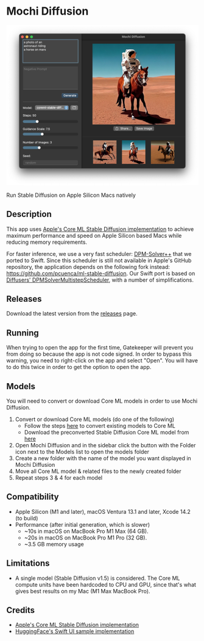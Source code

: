 #  Mochi Diffusion

![Screenshot](.github/images/screenshot.png)

Run Stable Diffusion on Apple Silicon Macs natively

## Description

This app uses [Apple's Core ML Stable Diffusion implementation](https://github.com/apple/ml-stable-diffusion) to achieve maximum performance and speed on Apple Silicon based Macs while reducing memory requirements.

For faster inference, we use a very fast scheduler: [DPM-Solver++](https://github.com/LuChengTHU/dpm-solver) that we ported to Swift. Since this scheduler is still not available in Apple's GitHub repository, the application depends on the following fork instead: https://github.com/pcuenca/ml-stable-diffusion. Our Swift port is based on [Diffusers' DPMSolverMultistepScheduler](https://github.com/huggingface/diffusers/blob/main/src/diffusers/schedulers/scheduling_dpmsolver_multistep.py), with a number of simplifications.

## Releases

Download the latest version from the [releases](https://github.com/godly-devotion/mochi-diffusion/releases) page.

## Running

When trying to open the app for the first time, Gatekeeper will prevent you from doing so because the app is not code signed. In order to bypass this warning, you need to right-click on the app and select "Open". You will have to do this twice in order to get the option to open the app.

## Models

You will need to convert or download Core ML models in order to use Mochi Diffusion.

1. Convert or download Core ML models (do one of the following)
   - Follow the steps [here](https://github.com/apple/ml-stable-diffusion#-converting-models-to-core-ml) to convert existing models to Core ML
   - Download the preconverted Stable Diffusion Core ML model from [here](https://huggingface.co/pcuenq/coreml-stable-diffusion/tree/main)
2. Open Mochi Diffusion and in the sidebar click the button with the Folder icon next to the Models list to open the models folder
3. Create a new folder with the name of the model you want displayed in Mochi Diffusion
4. Move all Core ML model & related files to the newly created folder
5. Repeat steps 3 & 4 for each model

## Compatibility

- Apple Silicon (M1 and later), macOS Ventura 13.1 and later, Xcode 14.2 (to build)
- Performance (after initial generation, which is slower)
  * ~10s in macOS on MacBook Pro M1 Max (64 GB).
  * ~20s in macOS on MacBook Pro M1 Pro (32 GB).
  * ~3.5 GB memory usage

## Limitations

- A single model (Stable Diffusion v1.5) is considered. The Core ML compute units have been hardcoded to CPU and GPU, since that's what gives best results on my Mac (M1 Max MacBook Pro).

## Credits

- [Apple's Core ML Stable Diffusion implementation](https://github.com/apple/ml-stable-diffusion)
- [HuggingFace's Swift UI sample implementation](https://github.com/huggingface/swift-coreml-diffusers)
